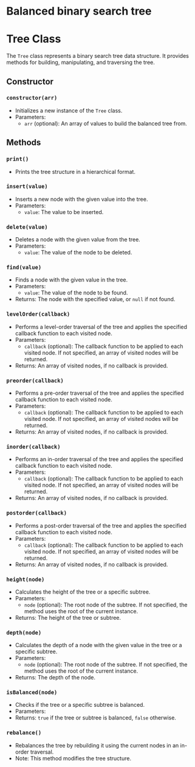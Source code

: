 # Balanced binary search tree

# Tree Class

The `Tree` class represents a binary search tree data structure. It provides methods for building, manipulating, and traversing the tree.

## Constructor

### `constructor(arr)`

- Initializes a new instance of the `Tree` class.
- Parameters:
  - `arr` (optional): An array of values to build the balanced tree from.

## Methods

### `print()`

- Prints the tree structure in a hierarchical format.

### `insert(value)`

- Inserts a new node with the given value into the tree.
- Parameters:
  - `value`: The value to be inserted.

### `delete(value)`

- Deletes a node with the given value from the tree.
- Parameters:
  - `value`: The value of the node to be deleted.

### `find(value)`

- Finds a node with the given value in the tree.
- Parameters:
  - `value`: The value of the node to be found.
- Returns: The node with the specified value, or `null` if not found.

### `levelOrder(callback)`

- Performs a level-order traversal of the tree and applies the specified callback function to each visited node.
- Parameters:
  - `callback` (optional): The callback function to be applied to each visited node. If not specified, an array of visited nodes will be returned.
- Returns: An array of visited nodes, if no callback is provided.

### `preorder(callback)`

- Performs a pre-order traversal of the tree and applies the specified callback function to each visited node.
- Parameters:
  - `callback` (optional): The callback function to be applied to each visited node. If not specified, an array of visited nodes will be returned.
- Returns: An array of visited nodes, if no callback is provided.

### `inorder(callback)`

- Performs an in-order traversal of the tree and applies the specified callback function to each visited node.
- Parameters:
  - `callback` (optional): The callback function to be applied to each visited node. If not specified, an array of visited nodes will be returned.
- Returns: An array of visited nodes, if no callback is provided.

### `postorder(callback)`

- Performs a post-order traversal of the tree and applies the specified callback function to each visited node.
- Parameters:
  - `callback` (optional): The callback function to be applied to each visited node. If not specified, an array of visited nodes will be returned.
- Returns: An array of visited nodes, if no callback is provided.

### `height(node)`

- Calculates the height of the tree or a specific subtree.
- Parameters:
  - `node` (optional): The root node of the subtree. If not specified, the method uses the root of the current instance.
- Returns: The height of the tree or subtree.

### `depth(node)`

- Calculates the depth of a node with the given value in the tree or a specific subtree.
- Parameters:
  - `node` (optional): The root node of the subtree. If not specified, the method uses the root of the current instance.
- Returns: The depth of the node.

### `isBalanced(node)`

- Checks if the tree or a specific subtree is balanced.
- Parameters:
- Returns: `true` if the tree or subtree is balanced, `false` otherwise.

### `rebalance()`

- Rebalances the tree by rebuilding it using the current nodes in an in-order traversal.
- Note: This method modifies the tree structure.